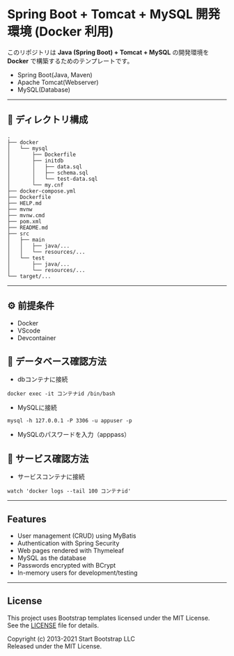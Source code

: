 # Spring Boot + Tomcat + MySQL 開発環境 (Docker 利用)

このリポジトリは **Java (Spring Boot) + Tomcat + MySQL** の開発環境を **Docker** で構築するためのテンプレートです。

- Spring Boot(Java, Maven)
- Apache Tomcat(Webserver)
- MySQL(Database)

---

## 📂 ディレクトリ構成
```
.
├── docker
│   └── mysql
│       ├── Dockerfile
│       ├── initdb
│       │   ├── data.sql
│       │   ├── schema.sql
│       │   └── test-data.sql
│       └── my.cnf
├── docker-compose.yml
├── Dockerfile
├── HELP.md
├── mvnw
├── mvnw.cmd
├── pom.xml
├── README.md
├── src
│   ├── main
│   │   ├── java/...
│   │   └── resources/...
│   └── test
│       ├── java/...
│       └── resources/...
└── target/...
```

---

## ⚙️ 前提条件

- Docker
- VScode
- Devcontainer

## 📝 データベース確認方法
- dbコンテナに接続
```
docker exec -it コンテナid /bin/bash
```
- MySQLに接続
```
mysql -h 127.0.0.1 -P 3306 -u appuser -p
```
- MySQLのパスワードを入力（apppass）

## 📝 サービス確認方法
- サービスコンテナに接続
```
watch 'docker logs --tail 100 コンテナid'
```
---
## Features

- User management (CRUD) using MyBatis
- Authentication with Spring Security
- Web pages rendered with Thymeleaf
- MySQL as the database
- Passwords encrypted with BCrypt
- In-memory users for development/testing

---
## License

This project uses Bootstrap templates licensed under the MIT License.  
See the [LICENSE](./LICENSE) file for details.

Copyright (c) 2013-2021 Start Bootstrap LLC  
Released under the MIT License.